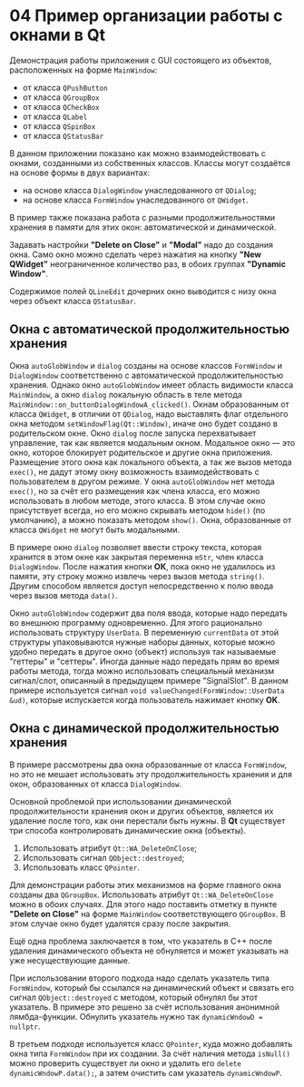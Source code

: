 # 04 Пример организации работы с окнами в Qt

Демонстрация работы приложения с GUI состоящего из объектов, расположенных на форме `MainWindow`:
- от класса `QPushButton`
- от класса `QGroupBox`
- от класса `QCheckBox`
- от класса `QLabel`
- от класса `QSpinBox`
- от класса `QStatusBar`


В данном приложении показано как можно взаимодействовать с окнами, созданными из собственных классов. Классы могут создаётся на основе формы в двух вариантах:
- на основе класса `DialogWindow` унаследованного от `QDialog`;
- на основе класса `FormWindow` унаследованного от `QWidget`.

В пример также показана работа с разными продолжительностями хранения в памяти для этих окон: автоматической и динамической.

Задавать настройки **"Delete on Close"** и **"Modal"** надо до создания окна. Само окно можно сделать через нажатия на кнопку **"New QWidget"** неограниченное количество раз, в обоих группах **"Dynamic Window"**.

Содержимое полей `QLineEdit` дочерних окно выводится с низу окна через объект класса `QStatusBar`.

## Окна с автоматической продолжительностью хранения
Окна `autoGlobWindow` и `dialog` созданы на основе классов `FormWindow` и `DialogWindow` соответственно с автоматической продолжительностью хранения. Однако окно `autoGlobWindow` имеет область видимости класса `MainWindow`, а окно `dialog` локальную область в теле метода `MainWindow::on_buttonDialogWindowA_clicked()`. Окнам образованным от класса `QWidget`, в отличии от `QDialog`, надо выставлять флаг отдельного окна методом `setWindowFlag(Qt::Window)`, иначе оно будет создано в родительском окне. Окно `dialog` после запуска перехватывает управление, так как является модальным окном. Модальное окно — это окно, которое блокирует родительское и другие окна приложения. Размещение этого окна как локального объекта, а так же вызов метода `exec()`, не дадут этому окну возможность взаимодействовать с пользователем в другом режиме. У окна `autoGlobWindow` нет метода `exec()`, но за счёт его размещения как члена класса, его можно использовать в любом методе, этого класса. В этом случае окно присутствует всегда, но его можно скрывать методом `hide()` (по умолчанию), а можно показать методом `show()`. Окна, образованные от класса `QWidget` не могут быть модальными.

В примере окно `dialog` позволяет ввести строку текста, которая хранится в этом окне как закрытая переменна `mStr`, член класса `DialogWindow`. После нажатия кнопки **ОК**, пока окно не
удалилось из памяти, эту строку можно извлечь через вызов метода `string()`. Другим способом является доступ непосредственно к полю ввода через вызов метода `data()`.

Окно `autoGlobWindow` содержит два поля ввода, которые надо передать во внешнюю программу одновременно. Для этого рационально использовать структуру `UserData`. В переменную `currentData` от этой структуры упаковываются нужные наборы данных, которые можно удобно передать в другое окно (объект) используя так называемые "геттеры" и "сеттеры". Иногда данные надо передать прям во время работы метода, тогда можно использовать специальный механизм сигнал/слот, описанный в предыдущем примере "SignalSlot". В данном примере используется сигнал `void valueChanged(FormWindow::UserData &ud)`, которые испускается когда пользователь нажимает кнопку **OK**.

## Окна с динамической продолжительностью хранения
В примере рассмотрены два окна образованные от класса `FormWindow`, но это не мешает использовать эту продолжительность хранения и для окон, образованных от класса `DialogWindow`.

Основной проблемой при использовании динамической продолжительности хранения окон и других объектов, является их удаление после того, как они перестали быть нужны. В **Qt** существует три способа контролировать динамические окна (объекты).
1. Использовать атрибут `Qt::WA_DeleteOnClose`;
2. Использовать сигнал `QObject::destroyed`;
3. Использовать класс `QPointer`.

Для демонстрации работы этих механизмов на форме главного окна созданы два `QGroupBox`. Использовать атрибут `Qt::WA_DeleteOnClose` можно в обоих случаях. Для этого надо поставить отметку в пункте **"Delete on Close"** на форме `MainWindow` соответствующего `QGroupBox`. В этом случае окно будет удалятся сразу после закрытия.

Ещё одна проблема заключается в том, что указатель в C++ после удаления динамического объекта не обнуляется и может указывать на уже несуществующие данные.

При использовании второго подхода надо сделать указатель типа `FormWindow`, который бы ссылался на динамический объект и связать его сигнал `QObject::destroyed` с методом, который обнулял бы этот указатель. В примере это решено за счёт использования анонимной лямбда-функции. Обнулить указатель нужно так `dynamicWndowD = nullptr`.

В третьем подходе используется класс `QPointer`, куда можно добавлять окна типа `FormWindow` при их создании. За счёт наличия метода `isNull()` можно проверить существует ли окно и удалить его `delete dynamicWndowP.data();`, а затем очистить сам указатель `dynamicWndowP`.

